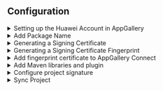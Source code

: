 ## Configuration

<details>
  <summary>Setting up the Huawei Account in AppGallery</summary>

## Setting up the Huawei Account in AppGallery

During this step, you will create an app in AppGallery Connect (AGC) of HUAWEI Developer. When creating the app, you will need to enter the app name, app category, default language, and signing certificate fingerprint. After the app has been created, you will be able to obtain the basic configurations for the app, for example, the app ID and app secret, which will then be used in subsequent development activities.

- Sign in to HUAWEI Developer and click Console.

![Image description](https://developer.huawei.com/consumer/en/codelab/HMSPreparation/img/48510a34cbb7d21f.png)

- Click the HUAWEI AppGallery card and access AppGallery Connect.
  ![Image description](https://developer.huawei.com/consumer/en/codelab/HMSPreparation/img/92245f090d306301.png)

- On the AppGallery Connect page, click My apps.
  ![Image description](https://developer.huawei.com/consumer/en/codelab/HMSPreparation/img/72d6a5b833b7e9eb.png)

- On the displayed My apps page, click New.
  ![Image description](https://developer.huawei.com/consumer/en/codelab/HMSPreparation/img/19a1f1d9d41d4604.png)

- Enter the App name, select App category (options: App and Game), and select Default language as needed.
  ![Image description](https://developer.huawei.com/consumer/en/codelab/HMSPreparation/img/467be1ce516bb4d6.png)

- Upon successful app creation, the App information page will automatically display. There you can find the App ID and App secret that are assigned by the system to your app.
  ![Image description](https://developer.huawei.com/consumer/en/codelab/HMSPreparation/img/d04fe040a2d48bc1.png)

</details>

<details>
  <summary>Add Package Name</summary>

## Add Package Name

The developer sets the package name of the created application on the AGC.

#### Manually enter the package name

- Open the previously created application in AGC application management and select the Develop TAB to pop up an entry to manually enter the package name and select manually enter the package name

![Image description](https://developer.huawei.com/consumer/en/codelab/HMSPreparation/img/a75ceef10842de4f.png)

- Fill in the application package name in the input box and click save
  ![Image description](https://developer.huawei.com/consumer/en/codelab/HMSPreparation/img/49e0f1de42e30f63.png)

#### Upload install APK file to add package name

- Open the previously created application in AGC application management and select the Develop TAB. You can choose to upload the package to get the package name.
  ![Image description](https://developer.huawei.com/consumer/en/codelab/HMSPreparation/img/1fc3a684c4721dc3.png)

- Or just click Distribute -> Release app -> Version infomation -> Draft-> Software version
  ![Image description](https://developer.huawei.com/consumer/en/codelab/HMSPreparation/img/da4da1115614b99c.png)

- Select Manage package, and then in the pop-up box, select upload
  ![Image description](https://developer.huawei.com/consumer/en/codelab/HMSPreparation/img/3cba368456e3d259.png)

- In the pop-up upload prompt box, select has been generated APK file
  ![Image description](https://developer.huawei.com/consumer/en/codelab/HMSPreparation/img/f2d7aeb69f5eb0fa.png)

- Select save after successful upload
  ![Image description](https://developer.huawei.com/consumer/en/codelab/HMSPreparation/img/e244fac411ef6614.png)

</details>

<details>
  <summary>Generating a Signing Certificate</summary>

## Generating a Signing Certificate

During this step, you will create a new signature file in Android Studio, which will be used for generating the SHA-256 fingerprint for your app.

- In the menu bar of the Android Studio project that you have created, go to Build>Generate Signed Bundle/APK...

![Image description](https://developer.huawei.com/consumer/en/codelab/HMSPreparation/img/f8bb026ba4fe94b8.png)

- On the Generate Signed Bundle or APK page, select APK and click Next.
  ![Image description](https://developer.huawei.com/consumer/en/codelab/HMSPreparation/img/bd50bb31841479a5.png)

- If you've already had a signature file, click Choose existing... , select the signature file, and specify Key store password,Key alias, and Key password for it. After completing this, click Next.
  ![Image description](https://developer.huawei.com/consumer/en/codelab/HMSPreparation/img/1a586c71bfd6fb61.png)

- If you don't have a signature file, click Create new...
  ![Image description](https://developer.huawei.com/consumer/en/codelab/HMSPreparation/img/a0b6638b84cd7cc8.png)

- Specify relevant information including Key store path, Password, and Key Alias.
  ![Image description](https://developer.huawei.com/consumer/en/codelab/HMSPreparation/img/b85f75f9ec37ce3.png)

- After successfully creating the signature file, you will find the signature file information on the automatically displayed Generate Signed Bundle or APK page. Click Next.
  ![Image description](https://developer.huawei.com/consumer/en/codelab/HMSPreparation/img/e08df652c9a1eec3.png)

- On the displayed page, select V1 and V2 next to Signature Versions, and then click Finish. You have now created a signed APK (This APK file can be used to upload the generated package name).
  ![Image description](https://developer.huawei.com/consumer/en/codelab/HMSPreparation/img/9ebb01b31d34755f.png)

</details>

<details>
  <summary>Generating a Signing Certificate Fingerprint</summary>

## Generating a Signing Certificate Fingerprint

During this step, you will need to export the SHA-256 fingerprint by using keytool provided by the JDK and signature file.

- Open the command window and access the bin directory where the JDK is installed.
  ![Image description](https://developer.huawei.com/consumer/en/codelab/HMSPreparation/img/3133f0cb0cd01718.png)

- Run the following keytool command in the bin directory and enter the password for the signature file key. This password was specified when the signature file was created.

`keytool -list -v -keystore D:\Android\WorkSpcae\HmsDemo\app\HmsDemo.jks`

![Image description](https://developer.huawei.com/consumer/en/codelab/HMSPreparation/img/9bb7db27f9000f5e.png)

- Obtain the SHA-256 fingerprint from the result.
  ![Image description](https://developer.huawei.com/consumer/en/codelab/HMSPreparation/img/fd353bdfa7d4dace.png)

</details>

<details>
  <summary>Add fingerprint certificate to AppGallery Connect</summary>

## Add fingerprint certificate to AppGallery Connect

During this step, you will configure the generated SHA-256 fingerprint in AppGallery Connect.

- In AppGallery Connect, click the app that you have created and go to Develop -> Overview.
  ![Image description](https://developer.huawei.com/consumer/en/codelab/HMSPreparation/img/ef0476e36ed92d63.png)

- Go to the App information section and enter the SHA-256 fingerprint that has been generated.
  ![Image description](https://developer.huawei.com/consumer/en/codelab/HMSPreparation/img/605397b761b09362.png)

- Click √ to save the fingerprint.
  ![Image description](https://developer.huawei.com/consumer/en/codelab/HMSPreparation/img/dd253e309f7f3558.png)

Upon completion, the signing certificate fingerprint will take effect immediately.

</details>

<details>
  <summary>Add Maven libraries and plugin</summary>

## Add Maven libraries and plugin

- In Android Studio root-level (project-level) build.gradle file, add rules to include the HUAWEI agcp plugin and HUAWEI Maven repository
  ![Image description](https://developer.huawei.com/consumer/en/codelab/HMSPreparation/img/3eb130c2be6bec9d.png)

```groovy
buildscript {
    repositories {
        // ...

        // Check that you have the following line (if not, add it)
        maven { url 'http://developer.huawei.com/repo/' } // HUAWEI Maven repository
    }
    dependencies {
        // ...

        // Add the following line
        classpath 'com.huawei.agconnect:agcp:1.2.0.300'  // HUAWEI agcp plugin
    }
}

allprojects {
    // ...
    repositories {
        // ...

        // Check that you have the following line (if not, add it)
        maven { url 'http://developer.huawei.com/repo/' } // HUAWEI Maven repository
        // ...
    }
}
```

- In your module (app-level) build.gradle file (usually app/build.gradle), add a line to the bottom of the file.
  ![Image description](https://developer.huawei.com/consumer/en/codelab/HMSPreparation/img/c3c44aacf89fe135.png)

```groovy
apply plugin: 'com.android.application'
// Add the following line
apply plugin: 'com.huawei.agconnect'  // HUAWEI agconnect Gradle plugin

android {
    // ...
}

dependencies {
    // ...
}
```

</details>

<details>
  <summary>Configure project signature</summary>

## Configure project signature

- Copy the generated signature file hmsdemo.jks into the app folder and open your module (app-level) build.gradle file (usually app/build.gradle).
  ![Image description](https://developer.huawei.com/consumer/en/codelab/HMSPreparation/img/c095d0fad96d906e.png)

- Add the signature configuration in the android directory of build.gradle file

```groovy
  signingConfigs {
    release {
        storeFile file('HmsDemo.jks')
        keyAlias 'hmsdemo'
        keyPassword '123456'
        storePassword '123456'
        v1SigningEnabled true
        v2SigningEnabled true
    }
}

buildTypes {
    release {
        signingConfig signingConfigs.release
        minifyEnabled false
        proguardFiles getDefaultProguardFile('proguard-android-optimize.txt'), 'proguard-rules.pro'
    }
    debug {
        signingConfig signingConfigs.release
        debuggable true
    }
}
```

![Image description](https://developer.huawei.com/consumer/en/codelab/HMSPreparation/img/f4ff63334c45568f.png)

</details>

<details>
  <summary>Sync Project</summary>

## Sync Project

- Click sync now to synchronize the project

![Image description](https://developer.huawei.com/consumer/en/codelab/HMSPreparation/img/5712de347de1206f.png)

- Completed successfully that means successful synchronization, and the integration preparation is completed.
  ![Image description](https://developer.huawei.com/consumer/en/codelab/HMSPreparation/img/c1122fafe226f6c2.png)

</details>
